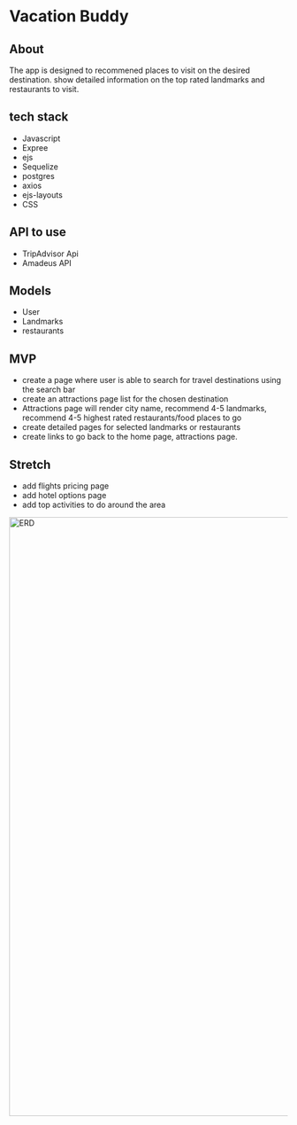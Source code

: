 # Vacation Buddy

## About
The app is designed to recommened places to visit on the desired destination.
show detailed information on the top rated landmarks and restaurants to visit.

## tech stack
+ Javascript
+ Expree
+ ejs
+ Sequelize
+ postgres
+ axios
+ ejs-layouts
+ CSS

## API to use
+ TripAdvisor Api
+ Amadeus API


## Models
+ User 
+ Landmarks
+ restaurants


## MVP
+ create a page where  user is able to search for travel destinations using the search bar 
+ create an attractions page list for the chosen destination
+ Attractions page will render city name, recommend 4-5 landmarks,  recommend 4-5 highest rated restaurants/food places to go
+ create detailed pages for selected landmarks or restaurants 
+ create links to go back to the  home page, attractions page.

## Stretch
+ add flights pricing page
+ add hotel options page 
+ add top activities to do around the area

<img width="1081" alt="ERD" src="https://user-images.githubusercontent.com/22379194/141547721-a001a1ca-e41b-41d1-8851-961a867101d2.png">

